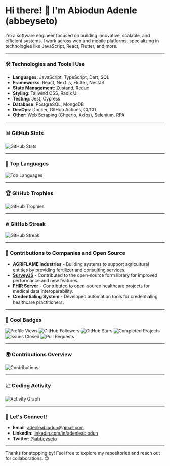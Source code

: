 # Hi there! 👋 I'm Abiodun Adenle (abbeyseto)

I'm a software engineer focused on building innovative, scalable, and efficient systems. I work across web and mobile platforms, specializing in technologies like JavaScript, React, Flutter, and more.

---

### 🛠 Technologies and Tools I Use
- **Languages**: JavaScript, TypeScript, Dart, SQL
- **Frameworks**: React, Next.js, Flutter, NestJS
- **State Management**: Zustand, Redux
- **Styling**: Tailwind CSS, Radix UI
- **Testing**: Jest, Cypress
- **Database**: PostgreSQL, MongoDB
- **DevOps**: Docker, GitHub Actions, CI/CD
- **Other**: Web Scraping (Cheerio, Axios), Selenium, RPA

---

### 📊 GitHub Stats

<picture>
  <source media="(prefers-color-scheme: dark)" srcset="https://github-readme-stats.vercel.app/api?username=abbeyseto&show_icons=true&theme=tokyonight">
  <source media="(prefers-color-scheme: light)" srcset="https://github-readme-stats.vercel.app/api?username=abbeyseto&show_icons=true&theme=default">
  <img alt="GitHub Stats" src="https://github-readme-stats.vercel.app/api?username=abbeyseto&show_icons=true&theme=default">
</picture>

---

### 🚀 Top Languages

<picture>
  <source media="(prefers-color-scheme: dark)" srcset="https://github-readme-stats.vercel.app/api/top-langs/?username=abbeyseto&layout=compact&theme=tokyonight">
  <source media="(prefers-color-scheme: light)" srcset="https://github-readme-stats.vercel.app/api/top-langs/?username=abbeyseto&layout=compact&theme=default">
  <img alt="Top Languages" src="https://github-readme-stats.vercel.app/api/top-langs/?username=abbeyseto&layout=compact&theme=default">
</picture>

---

### 🏆 GitHub Trophies

<picture>
  <source media="(prefers-color-scheme: dark)" srcset="https://github-profile-trophy.vercel.app/?username=abbeyseto&theme=onestar">
  <source media="(prefers-color-scheme: light)" srcset="https://github-profile-trophy.vercel.app/?username=abbeyseto&theme=flat">
  <img alt="GitHub Trophies" src="https://github-profile-trophy.vercel.app/?username=abbeyseto&theme=flat">
</picture>

---

### 🔥 GitHub Streak

<picture>
  <source media="(prefers-color-scheme: dark)" srcset="https://github-readme-streak-stats.herokuapp.com/?user=abbeyseto&theme=tokyonight">
  <source media="(prefers-color-scheme: light)" srcset="https://github-readme-streak-stats.herokuapp.com/?user=abbeyseto&theme=default">
  <img alt="GitHub Streak" src="https://github-readme-streak-stats.herokuapp.com/?user=abbeyseto&theme=default">
</picture>

---

### 🏢 Contributions to Companies and Open Source

- **AGRIFLAME Industries** - Building systems to support agricultural entities by providing fertilizer and consulting services.
- **[SurveyJS](https://github.com/surveyjs/survey-library)** - Contributed to the open-source form library for improved performance and new features.
- **[FHIR Server](https://github.com/hapifhir/hapi-fhir)** - Contributed to open-source healthcare projects for medical data interoperability.
- **Credentialing System** - Developed automation tools for credentialing healthcare practitioners.

---

### 🏅 Cool Badges

![Profile Views](https://komarev.com/ghpvc/?username=abbeyseto&color=brightgreen&style=flat-square)
![GitHub Followers](https://img.shields.io/github/followers/abbeyseto?style=social)
![GitHub Stars](https://img.shields.io/github/stars/abbeyseto?style=social)
![Completed Projects](https://img.shields.io/badge/Projects%20Completed-50+-green)
![Issues Closed](https://img.shields.io/badge/Issues%20Closed-100+-blue)
![Pull Requests](https://img.shields.io/badge/Pull%20Requests-200+-orange)

---

### 🌍 Contributions Overview

![Contributions](https://github-profile-summary-cards.vercel.app/api/cards/profile-details?username=abbeyseto&theme=radical)

---

### 📈 Coding Activity

<picture>
  <source media="(prefers-color-scheme: dark)" srcset="https://activity-graph.herokuapp.com/graph?username=abbeyseto&theme=tokyo-night">
  <source media="(prefers-color-scheme: light)" srcset="https://activity-graph.herokuapp.com/graph?username=abbeyseto&theme=minimal">
  <img alt="Activity Graph" src="https://activity-graph.herokuapp.com/graph?username=abbeyseto&theme=minimal">
</picture>

---

### 💬 Let's Connect!

- **Email**: adenleabiodun@gmail.com
- **LinkedIn**: [linkedin.com/in/adenleabiodun](https://linkedin.com/in/adenleabiodun)
- **Twitter**: [@abbeyseto](https://twitter.com/abbeyseto)

---

Thanks for stopping by! Feel free to explore my repositories and reach out for collaborations. 😊

